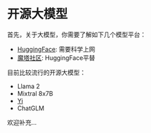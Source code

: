 # 开源大模型

首先，关于大模型，你需要了解如下几个模型平台：

- [HuggingFace](https://huggingface.co/): 需要科学上网
- [魔塔社区](https://www.modelscope.cn/): HuggingFace平替

目前比较流行的开源大模型：

- Llama 2
- Mixtral 8x7B 
- [Yi](https://www.lingyiwanwu.com/)
- ChatGLM

欢迎补充...